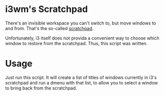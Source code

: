 # i3wm's Scratchpad
There's an invisible workspace you can't switch to, but move windows to and
from.  That's the so-called
[scratchpad](http://i3wm.org/docs/userguide.html#_scratchpad).

Unfortunately, i3 itself does not provida a convenient way to choose which
window to restore from the scratchpad. Thus, this script was written.

# Usage
Just run this script. It will create a list of titles of windows currently in
i3's scratchpad and run a dmenu with that list, to allow you to select a window
to bring back from the scratchpad.
